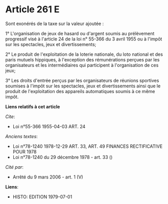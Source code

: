 # Article 261 E

Sont exonérés de la taxe sur la valeur ajoutée :

1° L'organisation de jeux de hasard ou d'argent soumis au prélèvement progressif visé à l'article 24 de la loi n° 55-366 du 3
avril 1955 ou à l'impôt sur les spectacles, jeux et divertissements;

2° Le produit de l'exploitation de la loterie nationale, du loto national et des paris mutuels hippiques, à l'exception des
rémunérations perçues par les organisateurs et les intermédiaires qui participent à l'organisation de ces jeux;

3° Les droits d'entrée perçus par les organisateurs de réunions sportives soumises à l'impôt sur les spectacles, jeux et
divertissements ainsi que le produit de l'exploitation des appareils automatiques soumis à ce même impôt.

**Liens relatifs à cet article**

_Cite_:

  - Loi n°55-366 1955-04-03 ART. 24

_Anciens textes_:

  - Loi n°78-1240 1978-12-29 ART. 33, ART. 49 FINANCES RECTIFICATIVE POUR 1978
  - Loi n°78-1240 du 29 décembre 1978 - art. 33 ()

_Cité par_:

  - Arrêté du 9 mars 2006 - art. 1 (V)

**Liens**:

  - HISTO: EDITION 1979-07-01
